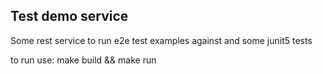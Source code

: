 ## Test demo service
Some rest service to run e2e test examples against and some junit5 tests

to run use: make build && make run